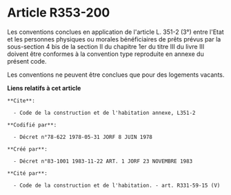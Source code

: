 # Article R353-200

Les conventions conclues en application de l'article L. 351-2 (3°) entre l'Etat et les personnes physiques ou morales
bénéficiaires de prêts prévus par la sous-section 4 bis de la section II du chapitre 1er du titre III du livre III doivent
être conformes à la convention type reproduite en annexe du présent code.

Les conventions ne peuvent être conclues que pour des logements vacants.

**Liens relatifs à cet article**

	**Cite**:

	  - Code de la construction et de l'habitation annexe, L351-2

	**Codifié par**:

	  - Décret n°78-622 1978-05-31 JORF 8 JUIN 1978

	**Créé par**:

	  - Décret n°83-1001 1983-11-22 ART. 1 JORF 23 NOVEMBRE 1983

	**Cité par**:

	  - Code de la construction et de l'habitation. - art. R331-59-15 (V)
